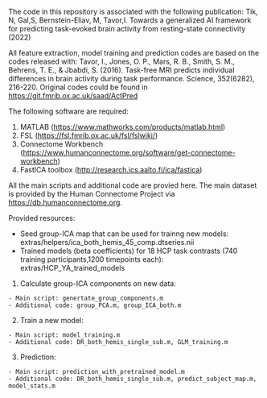 The code in this repository is associated with the following publication: Tik, N, Gal,S, Bernstein-Eliav, M, Tavor,I. Towards a generalized AI framework for predicting task-evoked brain activity from resting-state connectivity (2022)

All feature extraction, model training and prediction codes are based on the codes released with: Tavor, I., Jones, O. P., Mars, R. B., Smith, S. M., Behrens, T. E., & Jbabdi, S. (2016). Task-free MRI predicts individual differences in brain activity during task performance. Science, 352(6282), 216-220. Original codes could be found in https://git.fmrib.ox.ac.uk/saad/ActPred

The following software are required:
  1. MATLAB (https://www.mathworks.com/products/matlab.html)
  2. FSL (https://fsl.fmrib.ox.ac.uk/fsl/fslwiki/)
  3. Connectome Workbench (https://www.humanconnectome.org/software/get-connectome-workbench)
  4. FastICA toolbox (http://research.ics.aalto.fi/ica/fastica)

All the main scripts and additional code are provied here.
The main dataset is provided by the Human Connectome Project via https://db.humanconnectome.org.

Provided resources:
   - Seed group-ICA map that can be used for trainng new models: extras/helpers/ica_both_hemis_45_comp.dtseries.nii
   - Trained models (beta coefficients) for 18 HCP task contrasts (740 training participants,1200 timepoints each): extras/HCP_YA_trained_models
     
  1. Calculate group-ICA components on new data:
  
    - Main script: genertate_group_components.m
    - Additional code: group_PCA.m, group_ICA_both.m

   2. Train a new model:
   
    - Main script: model_training.m
    - Additional code: DR_both_hemis_single_sub.m, GLM_training.m

   3. Prediction:
   
    - Main script: prediction_with_pretrained_model.m
    - Additional code: DR_both_hemis_single_sub.m, predict_subject_map.m, model_stats.m

